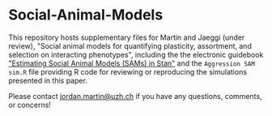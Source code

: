 # Social-Animal-Models
This repository hosts supplementary files for Martin and Jaeggi (under review), "Social animal models for quantifying 
plasticity, assortment, and selection on interacting phenotypes", including the the electronic guidebook ["Estimating Social Animal Models (SAMs) in Stan"](https://jordan-scott-martin.github.io/Social-Animal-Models/) and the `Aggression SAM sim.R` file providing R code for reviewing or reproducing the simulations presented in this paper. 

Please contact jordan.martin@uzh.ch if you have any questions, comments, or concerns!
